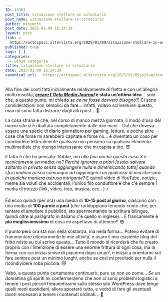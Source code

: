 ```yaml
---
ID: 13361
post_title: situazione stellare in octodiario
post_name: situazione-stellare-in-octodiario
author: minioctt
post_date: 2025-01-09 16:24:39
layout: post
link: >
  https://octospacc.altervista.org/2025/01/09/situazione-stellare-in-octodiario/
published: true
tags: [ ]
categories:
  - Senza categoria
title: situazione stellare in octodiario
date: 2025-01-09 16:24:39
canonical_url:   https://octospacc.altervista.org/2025/01/09/situazione-stellare-in-octodiario/
---
```

<!-- wp:paragraph -->
<p>Alla fine dei conti fatti inizialmente relativamente di fretta e con un'allegria molto insolita, <strong><a href="/microblog-mirror/2025/01/04/nuova-giococto-e-non-solo-logganza/">creare l'<em>Octo Media Journal</em></a> è stata un'ottima idea</strong>... solo che, a questo punto, mi chiedo <em>se ce ne fosse davvero bisogno</em>?! Ci sono considerazioni non semplici da fare... infatti, volevo scrivere ieri questo, maa mi sono fatta distrarre dagli altri post... 🥰</p>
<!-- /wp:paragraph -->

<!-- wp:paragraph -->
<p>La cosa strana è che, nel corso di manco mezza giornata, il modo d'uso del nuovo sito si è ribaltato completamente dalle mie mani... Dal che doveva essere una specie di diario giornaliero per gaming, letture, e poche altre cose che forse mi sarebbero capitate e forse no... è diventato un coso per condividere letteralmente qualsiasi mio pensiero su qualsiasi elemento multimediale che ritengo interessante che mi capita a tiro. 😈</p>
<!-- /wp:paragraph -->

<!-- wp:paragraph -->
<p>Il fatto è che ho pensato: <em>Vabbé, ma alla fine anche questa cosa X è tecnicamente un media, no? Perché ignorare a priori [ossia, salvare soltanto in privato senza aggiungere nulla e dimenticando tutto] quando sforzandomi riesco comunque ad aggiungerci un qualcosa di mio che sarà in qualche maniera astrusa intrigante?</em> E quindi video di YouTube, notizie, meme sia voluti che accidentali; l'unico filo conduttore è che c'è sempre 1 media di mezzo (link, video, foto, musica, ecc...) ⚡</p>
<!-- /wp:paragraph -->

<!-- wp:paragraph -->
<p>Ed ecco quindi (per ora) una media di <strong>10-15 post al giorno</strong>, ciascuno con una media di <strong>100 parole a post</strong> (che raddoppiano tenendo conto che, per tentare di ampliare il pubblico, sto sperimentando la scrittura bilingue, quindi oltre al paragrafo in italiano c'è quello in inglese)... E francamente è <strong>più meglissimissimo</strong> di cosa mi aspettavo di ottenere!! 😳</p>
<!-- /wp:paragraph -->

<!-- wp:paragraph -->
<p>Il punto però ora sta non nella sostanza, ma nella forma... Potevo evitare di frammentare ulteriormente le mie attività, e usare il mio esistente blog del fritto misto su cui scrivo questo... Tutto il mondo si ricorderà che fu creato proprio con l'intenzione di essere una enorme frittura di ogni cosa, ma la forma con cui iniziai smise di piacermi dopo un po', e iniziai a orientarmi sul fare sempre post un minimo lunghi, anche se così mi precludo per nulla il ricondividere roba piccola. 😿</p>
<!-- /wp:paragraph -->

<!-- wp:paragraph -->
<p>Vabò, a questo punto certamente continuerò, pure se non so come... <em>Se</em> un domattina gli spiriti mi confermeranno che non ci sono problemi logistici a tenere i post piccoli frequentissimi sullo stesso sito WordPress dove tengo quelli medi quotidiani, allora sposterò tutto, e vedrò di fare gli eventuali lavori necessari a tenere i contenuti ordinati... 🤯</p>
<!-- /wp:paragraph -->